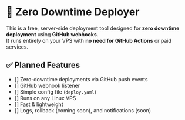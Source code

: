 # 🚀 Zero Downtime Deployer

This is a free, server-side deployment tool designed for **zero downtime deployment** using **GitHub webhooks**.  
It runs entirely on your VPS with **no need for GitHub Actions** or paid services.

## ✅ Planned Features

- [] Zero-downtime deployments via GitHub push events
- [] GitHub webhook listener
- [] Simple config file (`deploy.yaml`)
- [] Runs on any Linux VPS
- [] Fast & lightweight
- [] Logs, rollback (coming soon), and notifications (soon)

